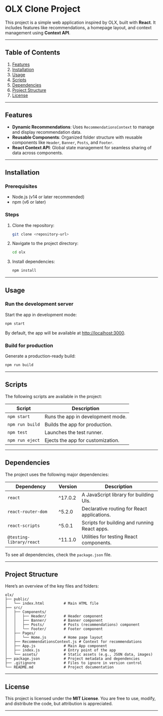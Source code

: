 
# OLX Clone Project

This project is a simple web application inspired by OLX, built with **React**. It includes features like recommendations, a homepage layout, and context management using **Context API**.

---

## Table of Contents
1. [Features](#features)
2. [Installation](#installation)
3. [Usage](#usage)
4. [Scripts](#scripts)
5. [Dependencies](#dependencies)
6. [Project Structure](#project-structure)
7. [License](#license)

---

## Features
- **Dynamic Recommendations**: Uses `RecommendationsContext` to manage and display recommendation data.
- **Reusable Components**: Organized folder structure with reusable components like `Header`, `Banner`, `Posts`, and `Footer`.
- **React Context API**: Global state management for seamless sharing of data across components.

---

## Installation

### Prerequisites
- Node.js (v14 or later recommended)
- npm (v6 or later)

### Steps
1. Clone the repository:
   ```bash
   git clone <repository-url>
   ```
2. Navigate to the project directory:
   ```bash
   cd olx
   ```
3. Install dependencies:
   ```bash
   npm install
   ```

---

## Usage

### Run the development server
Start the app in development mode:
```bash
npm start
```
By default, the app will be available at [http://localhost:3000](http://localhost:3000).

### Build for production
Generate a production-ready build:
```bash
npm run build
```

---

## Scripts

The following scripts are available in the project:

| Script        | Description                                 |
|---------------|---------------------------------------------|
| `npm start`   | Runs the app in development mode.           |
| `npm run build` | Builds the app for production.             |
| `npm test`    | Launches the test runner.                  |
| `npm run eject` | Ejects the app for customization.          |

---

## Dependencies

The project uses the following major dependencies:

| Dependency             | Version    | Description                                   |
|-------------------------|------------|-----------------------------------------------|
| `react`                | ^17.0.2    | A JavaScript library for building UIs.        |
| `react-router-dom`     | ^5.2.0     | Declarative routing for React applications.   |
| `react-scripts`        | ^5.0.1     | Scripts for building and running React apps.  |
| `@testing-library/react` | ^11.1.0 | Utilities for testing React components.       |

To see all dependencies, check the `package.json` file.

---

## Project Structure

Here’s an overview of the key files and folders:

```
olx/
├── public/
│   └── index.html         # Main HTML file
├── src/
│   ├── Components/
│   │   ├── Header/        # Header component
│   │   ├── Banner/        # Banner component
│   │   ├── Posts/         # Posts (recommendations) component
│   │   └── Footer/        # Footer component
│   ├── Pages/
│   │   └── Home.js        # Home page layout
│   ├── RecommendationsContext.js # Context for recommendations
│   ├── App.js             # Main App component
│   ├── index.js           # Entry point of the app
│   └── assets/            # Static assets (e.g., JSON data, images)
├── package.json           # Project metadata and dependencies
├── .gitignore             # Files to ignore in version control
└── README.md              # Project documentation
```

---

## License

This project is licensed under the **MIT License**. You are free to use, modify, and distribute the code, but attribution is appreciated.

---
